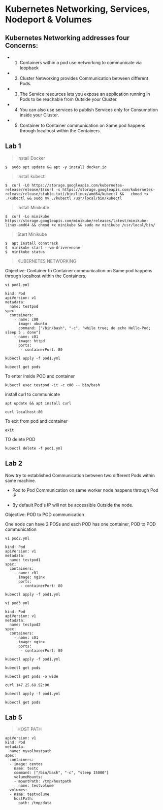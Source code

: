 # Kubernetes Networking, Services, Nodeport & Volumes

## Kubernetes Networking addresses four Concerns:

- 1. Containers within a pod use networking to communicate via loopback
- 2. Cluster Networking provides Communication between different Pods.
- 3. The Service resources lets you expose an application running in Pods to be reachable from Outside your Cluster.
- 4. You can also use services to publish Services only for Consumption inside your Cluster.
- 5. Container to Container communication on Same pod happens through localhost within the Containers.


## Lab 1

> Install Docker
```
$  sudo apt update && apt -y install docker.io
```

> Install kubectl
```
$  curl -LO https://storage.googleapis.com/kubernetes-release/release/$(curl -s https://storage.googleapis.com/kubernetes-release/release/stable.txt)/bin/linux/amd64/kubectl &&   chmod +x ./kubectl && sudo mv ./kubectl /usr/local/bin/kubectl
```

> Install Minikube
```
$  curl -Lo minikube https://storage.googleapis.com/minikube/releases/latest/minikube-linux-amd64 && chmod +x minikube && sudo mv minikube /usr/local/bin/
```

> Start Minikube
```
$  apt install conntrack
$  minikube start --vm-driver=none
$  minikube status
```

> KUBERNETES NETWORKING

Objective: Container to Container communication on Same pod happens through localhost within the Containers.

```
vi pod1.yml
```

```
kind: Pod
apiVersion: v1
metadata:
  name: testpod
spec:
  containers:
    - name: c00
      image: ubuntu
      command: ["/bin/bash", "-c", "while true; do echo Hello-Pod; sleep 5 ; done"]
    - name: c01
      image: httpd
      ports:
       - containerPort: 80
```

```
kubectl apply -f pod1.yml

kubectl get pods
```
To enter inside POD and container

```
kubectl exec testpod -it -c c00 -- bin/bash
```
install curl to communicate

```
apt update && apt install curl
```

```
curl localhost:80
```

To exit from pod and container
```
exit
```

TO delete POD

```
kubectl delete -f pod1.yml
```


## Lab 2

Now try to established Communication between two different Pods within same machine.

- Pod to Pod Communication on same worker node happens through Pod IP

- By default Pod's IP will not be accessible Outside the node.

Objective: POD to POD communication

One node can have 2 POSs and each POD has one container, POD to POD communication

```
vi pod2.yml
```

```
kind: Pod
apiVersion: v1
metadata:
  name: testpod1
spec:
  containers:
    - name: c01
      image: nginx
      ports:
       - containerPort: 80
```

```
kubectl apply -f pod1.yml
```

```
vi pod3.yml
```

```
kind: Pod
apiVersion: v1
metadata:
  name: testpod2
spec:
  containers:
    - name: c01
      image: nginx
      ports:
       - containerPort: 80
```

```
kubectl apply -f pod1.yml
```

```
kubectl get pods
```

```
kubectl get pods -o wide
```

```
curl 147.25.68.52:80
```

```
kubectl apply -f pod1.yml

kubectl get pods
```

## Lab 5
> HOST PATH

```
apiVersion: v1
kind: Pod
metadata:
  name: myvolhostpath
spec:
  containers:
  - image: centos
    name: testc
    command: ["/bin/bash", "-c", "sleep 15000"]
    volumeMounts:
    - mountPath: /tmp/hostpath
      name: testvolume
  volumes:
  - name: testvolume
    hostPath:
      path: /tmp/data 
```
